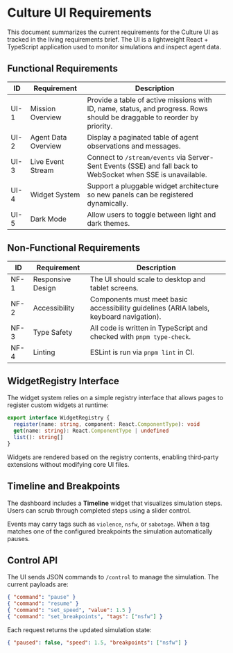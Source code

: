 # Culture UI Requirements

This document summarizes the current requirements for the Culture UI as tracked in the living requirements brief. The UI is a lightweight React + TypeScript application used to monitor simulations and inspect agent data.

## Functional Requirements

| ID | Requirement | Description |
| --- | ----------- | ----------- |
| UI-1 | Mission Overview | Provide a table of active missions with ID, name, status, and progress. Rows should be draggable to reorder by priority. |
| UI-2 | Agent Data Overview | Display a paginated table of agent observations and messages. |
| UI-3 | Live Event Stream | Connect to `/stream/events` via Server-Sent Events (SSE) and fall back to WebSocket when SSE is unavailable. |
| UI-4 | Widget System | Support a pluggable widget architecture so new panels can be registered dynamically. |
| UI-5 | Dark Mode | Allow users to toggle between light and dark themes. |

## Non‑Functional Requirements

| ID | Requirement | Description |
| --- | ----------- | ----------- |
| NF-1 | Responsive Design | The UI should scale to desktop and tablet screens. |
| NF-2 | Accessibility | Components must meet basic accessibility guidelines (ARIA labels, keyboard navigation). |
| NF-3 | Type Safety | All code is written in TypeScript and checked with `pnpm type-check`. |
| NF-4 | Linting | ESLint is run via `pnpm lint` in CI. |

## WidgetRegistry Interface

The widget system relies on a simple registry interface that allows pages to register custom widgets at runtime:

```ts
export interface WidgetRegistry {
  register(name: string, component: React.ComponentType): void
  get(name: string): React.ComponentType | undefined
  list(): string[]
}
```

Widgets are rendered based on the registry contents, enabling third‑party extensions without modifying core UI files.

## Timeline and Breakpoints

The dashboard includes a **Timeline** widget that visualizes simulation steps. Users can scrub through completed steps using a slider control.

Events may carry tags such as `violence`, `nsfw`, or `sabotage`. When a tag matches one of the configured breakpoints the simulation automatically pauses.

## Control API

The UI sends JSON commands to `/control` to manage the simulation. The current payloads are:

```json
{ "command": "pause" }
{ "command": "resume" }
{ "command": "set_speed", "value": 1.5 }
{ "command": "set_breakpoints", "tags": ["nsfw"] }
```

Each request returns the updated simulation state:

```json
{ "paused": false, "speed": 1.5, "breakpoints": ["nsfw"] }
```
